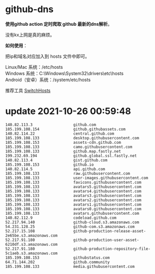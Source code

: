 # github-dns
**使用github action 定时爬取 github 最新的dns解析**。

没有kx上网是真的麻烦。

**如何使用**：

把ip和域名对应加入到 hosts 文件中即可。

Linux/Mac 系统：/etc/hosts  
Windows 系统：C:\Windows\System32\drivers\etc\hosts  
Android（安卓）系统：/system/etc/hosts

推荐工具 [SwitchHosts](https://oldj.github.io/SwitchHosts/)

# update 2021-10-26 00:59:48
```
140.82.113.3                  github.com
185.199.108.154               github.githubassets.com
140.82.114.22                 central.github.com
185.199.108.133               desktop.githubusercontent.com
185.199.108.153               assets-cdn.github.com
185.199.108.133               camo.githubusercontent.com
185.199.108.133               github.map.fastly.net
199.232.69.194                github.global.ssl.fastly.net
140.82.113.4                  gist.github.com
185.199.108.153               github.io
140.82.114.5                  api.github.com
185.199.108.133               raw.githubusercontent.com
185.199.108.133               user-images.githubusercontent.com
185.199.108.133               favicons.githubusercontent.com
185.199.108.133               avatars5.githubusercontent.com
185.199.108.133               avatars4.githubusercontent.com
185.199.108.133               avatars3.githubusercontent.com
185.199.108.133               avatars2.githubusercontent.com
185.199.108.133               avatars1.githubusercontent.com
185.199.108.133               avatars0.githubusercontent.com
185.199.108.133               avatars.githubusercontent.com
140.82.112.9                  codeload.github.com
52.217.94.140                 github-cloud.s3.amazonaws.com
54.231.128.25                 github-com.s3.amazonaws.com
52.217.15.108                 github-production-release-asset-2e65be.s3.amazonaws.com
52.217.91.180                 github-production-user-asset-6210df.s3.amazonaws.com
52.217.91.180                 github-production-repository-file-5c1aeb.s3.amazonaws.com
185.199.108.153               githubstatus.com
64.71.144.202                 github.community
185.199.108.133               media.githubusercontent.com
```